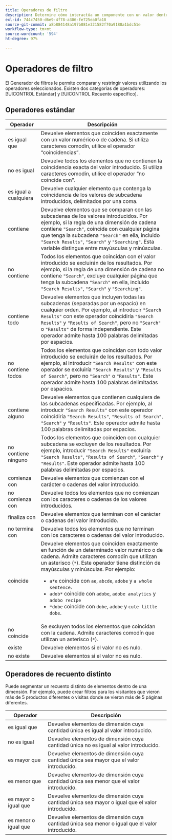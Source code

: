 ```yaml
---
title: Operadores de filtro
description: Determine cómo interactúa un componente con un valor dentro de un filtro.
exl-id: 744c7450-d6e9-4f78-a306-fe725ea0fa18
source-git-commit: a8b884148a197b081e321582f70a9188a1bdc51e
workflow-type: tm+mt
source-wordcount: '594'
ht-degree: 97%

---
```


# Operadores de filtro

El Generador de filtros le permite comparar y restringir valores utilizando los operadores seleccionados. Existen dos categorías de operadores: [!UICONTROL Estándar] y [!UICONTROL Recuento específico].

## Operadores estándar

| Operador | Descripción |
| --- | --- |
| es igual que | Devuelve elementos que coinciden exactamente con un valor numérico o de cadena. Si utiliza caracteres comodín, utilice el operador “coincidencias”. |
| no es igual | Devuelve todos los elementos que no contienen la coincidencia exacta del valor introducido.  Si utiliza caracteres comodín, utilice el operador “no coincide con”. |
| es igual a cualquiera | Devuelve cualquier elemento que contenga la coincidencia de los valores de subcadena introducidos, delimitados por una coma. |
| contiene | Devuelve elementos que se comparan con las subcadenas de los valores introducidos. Por ejemplo, si la regla de una dimensión de cadena contiene `"Search"`, coincide con cualquier página que tenga la subcadena `"Search"` en ella, incluido `"Search Results"`, `"Search"` y `"Searching"`. Esta variable distingue entre mayúsculas y minúsculas. |
| no contiene | Todos los elementos que coincidan con el valor introducido se excluirán de los resultados. Por ejemplo, si la regla de una dimensión de cadena no contiene `"Search"`, excluye cualquier página que tenga la subcadena `"Search"` en ella, incluido `"Search Results"`, `"Search"` y `"Searching"`. |
| contiene todo | Devuelve elementos que incluyen todas las subcadenas (separadas por un espacio) en cualquier orden. Por ejemplo, al introducir `"Search Results"` con este operador coincidiría `"Search Results"` y `"Results of Search"`, pero no `"Search"` o `"Results"` de forma independiente. Este operador admite hasta 100 palabras delimitadas por espacios. |
| no contiene todos | Todos los elementos que coincidan con todo valor introducido se excluirán de los resultados. Por ejemplo, al introducir `"Search Results"` con este operador se excluiría `"Search Results"` y `"Results of Search"`, pero no `"Search"` o `"Results"`. Este operador admite hasta 100 palabras delimitadas por espacios. |
| contiene alguno | Devuelve elementos que contienen cualquiera de las subcadenas especificadas. Por ejemplo, al introducir `"Search Results"` con este operador coincidiría `"Search Results"`, `"Results of Search"`, `"Search"` y `"Results"`. Este operador admite hasta 100 palabras delimitadas por espacios. |
| no contiene ninguno | Todos los elementos que coinciden con cualquier subcadena se excluyen de los resultados. Por ejemplo, introducir `"Search Results"` excluiría `"Search Results"`, `"Results of Search"`, `"Search"` y `"Results"`. Este operador admite hasta 100 palabras delimitadas por espacios. |
| comienza con | Devuelve elementos que comienzan con el carácter o cadenas del valor introducido. |
| no comienza con | Devuelve todos los elementos que no comienzan con los caracteres o cadenas de los valores introducidos. |
| finaliza con | Devuelve elementos que terminan con el carácter o cadenas del valor introducido. |
| no termina con | Devuelve todos los elementos que no terminan con los caracteres o cadenas del valor introducido. |
| coincide | Devuelve elementos que coinciden exactamente en función de un determinado valor numérico o de cadena. Admite caracteres comodín que utilizan un asterisco (`*`). Este operador tiene distinción de mayúsculas y minúsculas. Por ejemplo:<ul><li>`a*e` coincide con `ae`, `abcde`, `adobe` y `a whole sentence`.</li><li>`adob*` coincide con `adobe`, `adobe analytics` y `adobo recipe`</li><li>`*dobe` coincide con `dobe`, `adobe` y `cute little dobe`.</li></ul> |
| no coincide | Se excluyen todos los elementos que coincidan con la cadena. Admite caracteres comodín que utilizan un asterisco (`*`). |
| existe | Devuelve elementos si el valor no es nulo. |
| no existe | Devuelve elementos si el valor no es nulo. |

## Operadores de recuento distinto

Puede segmentar un recuento distinto de elementos dentro de una dimensión. Por ejemplo, puede crear filtros para los visitantes que vieron más de 5 productos diferentes o visitas donde se vieron más de 5 páginas diferentes.

| Operador | Descripción |
| --- | --- |
| es igual que | Devuelve elementos de dimensión cuya cantidad única es igual al valor introducido. |
| no es igual | Devuelve elementos de dimensión cuya cantidad única no es igual al valor introducido. |
| es mayor que | Devuelve elementos de dimensión cuya cantidad única sea mayor que el valor introducido. |
| es menor que | Devuelve elementos de dimensión cuya cantidad única sea menor que el valor introducido. |
| es mayor o igual que | Devuelve elementos de dimensión cuya cantidad única sea mayor o igual que el valor introducido. |
| es menor o igual que | Devuelve elementos de dimensión cuya cantidad única sea menor o igual que el valor introducido. |
